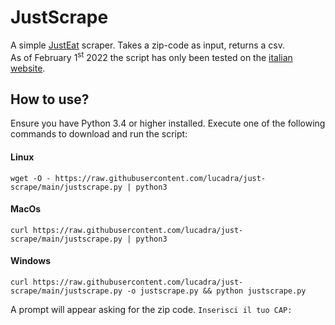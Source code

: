 # JustScrape
A simple [JustEat](https://www.just-eat.co.uk/) scraper. Takes a zip-code as input, returns a csv. \
As of February 1<sup>st</sup> 2022 the script has only been tested on the [italian website](https://www.justeat.it/).

## How to use?
Ensure you have Python 3.4 or higher installed. Execute one of the following commands to download and run the script:

#### Linux
`wget -O - https://raw.githubusercontent.com/lucadra/just-scrape/main/justscrape.py | python3`

#### MacOs
`curl https://raw.githubusercontent.com/lucadra/just-scrape/main/justscrape.py | python3`

#### Windows
`curl https://raw.githubusercontent.com/lucadra/just-scrape/main/justscrape.py -o justscrape.py && python justscrape.py`

A prompt will appear asking for the zip code.
`Inserisci il tuo CAP: `

